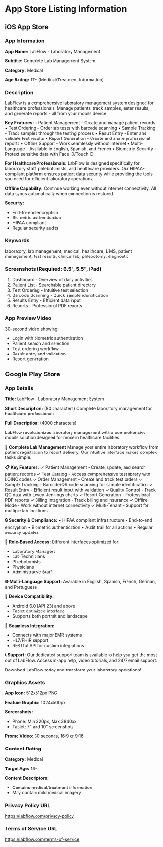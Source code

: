 # App Store Listing Information

## iOS App Store

### App Information

**App Name:** LabFlow - Laboratory Management

**Subtitle:** Complete Lab Management System

**Category:** Medical

**Age Rating:** 17+ (Medical/Treatment Information)

### Description

LabFlow is a comprehensive laboratory management system designed for healthcare professionals. Manage patients, track samples, enter results, and generate reports - all from your mobile device.

**Key Features:**
• Patient Management - Create and manage patient records
• Test Ordering - Order lab tests with barcode scanning
• Sample Tracking - Track samples through the testing process
• Result Entry - Enter and validate test results
• Report Generation - Create and share professional reports
• Offline Support - Work seamlessly without internet
• Multi-Language - Available in English, Spanish, and French
• Biometric Security - Protect sensitive data with Face ID/Touch ID

**For Healthcare Professionals:**
LabFlow is designed specifically for laboratory staff, phlebotomists, and healthcare providers. Our HIPAA-compliant platform ensures patient data security while providing the tools you need for efficient laboratory operations.

**Offline Capability:**
Continue working even without internet connectivity. All data syncs automatically when connection is restored.

**Security:**
- End-to-end encryption
- Biometric authentication
- HIPAA compliant
- Regular security audits

### Keywords

laboratory, lab management, medical, healthcare, LIMS, patient management, test results, clinical lab, phlebotomy, diagnostic

### Screenshots (Required: 6.5", 5.5", iPad)

1. Dashboard - Overview of daily activities
2. Patient List - Searchable patient directory
3. Test Ordering - Intuitive test selection
4. Barcode Scanning - Quick sample identification
5. Results Entry - Efficient data input
6. Reports - Professional PDF reports

### App Preview Video

30-second video showing:
- Login with biometric authentication
- Patient search and selection
- Test ordering workflow
- Result entry and validation
- Report generation

## Google Play Store

### App Details

**Title:** LabFlow - Laboratory Management System

**Short Description:** (80 characters)
Complete laboratory management for healthcare professionals

**Full Description:** (4000 characters)

LabFlow revolutionizes laboratory management with a comprehensive mobile solution designed for modern healthcare facilities.

**🏥 Complete Lab Management**
Manage your entire laboratory workflow from patient registration to report delivery. Our intuitive interface makes complex tasks simple.

**📋 Key Features:**
✓ Patient Management - Create, update, and search patient records
✓ Test Catalog - Access comprehensive test library with LOINC codes
✓ Order Management - Create and track test orders
✓ Sample Tracking - Barcode/QR code scanning for sample identification
✓ Result Entry - Efficient result input with validation
✓ Quality Control - Track QC data with Levey-Jennings charts
✓ Report Generation - Professional PDF reports
✓ Billing Integration - Track billing and insurance
✓ Offline Mode - Work without internet connectivity
✓ Multi-Tenant - Support for multiple lab locations

**🔒 Security & Compliance:**
• HIPAA compliant infrastructure
• End-to-end encryption
• Biometric authentication
• Audit trail for all actions
• Regular security updates

**👥 Role-Based Access:**
Different interfaces optimized for:
- Laboratory Managers
- Lab Technicians
- Phlebotomists
- Physicians
- Administrative Staff

**🌐 Multi-Language Support:**
Available in English, Spanish, French, German, and Portuguese

**📱 Device Compatibility:**
- Android 6.0 (API 23) and above
- Tablet optimized interface
- Supports both portrait and landscape

**🔄 Seamless Integration:**
- Connects with major EMR systems
- HL7/FHIR support
- RESTful API for custom integrations

**📞 Support:**
Our dedicated support team is available to help you get the most out of LabFlow. Access in-app help, video tutorials, and 24/7 email support.

Download LabFlow today and transform your laboratory operations!

### Graphics Assets

**App Icon:** 512x512px PNG

**Feature Graphic:** 1024x500px

**Screenshots:** 
- Phone: Min 320px, Max 3840px
- Tablet: 7" and 10" screenshots

**Promo Video:** 30 seconds, 16:9 or 9:16

### Content Rating

**Category:** Medical

**Target Age:** 18+

**Content Descriptors:**
- Contains medical/treatment information
- May contain mild medical imagery

### Privacy Policy URL

https://labflow.com/privacy-policy

### Terms of Service URL

https://labflow.com/terms-of-service